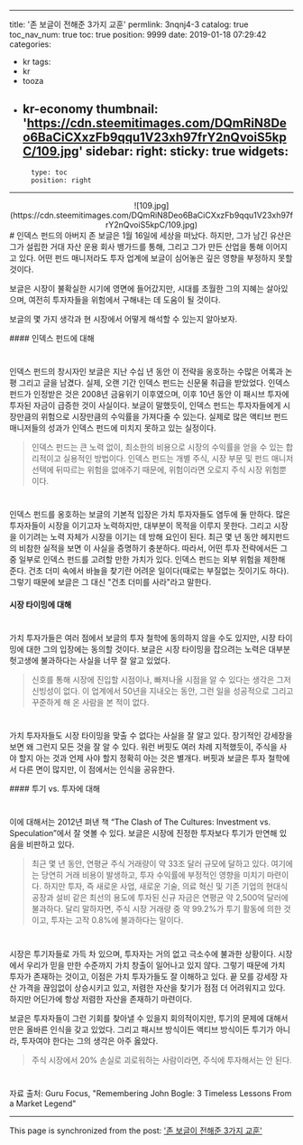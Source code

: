 
---
title: '존 보글이 전해준 3가지 교훈'
permlink: 3nqnj4-3
catalog: true
toc_nav_num: true
toc: true
position: 9999
date: 2019-01-18 07:29:42
categories:
- kr
tags:
- kr
- tooza
- kr-economy
thumbnail: 'https://cdn.steemitimages.com/DQmRiN8Deo6BaCiCXxzFb9qqu1V23xh97frY2nQvoiS5kpC/109.jpg'
sidebar:
    right:
        sticky: true
widgets:
    -
        type: toc
        position: right
---


<center>
![109.jpg](https://cdn.steemitimages.com/DQmRiN8Deo6BaCiCXxzFb9qqu1V23xh97frY2nQvoiS5kpC/109.jpg)
</center>
#
인덱스 펀드의 아버지 존 보글은 1월 16일에 세상을 떠났다. 하지만, 그가 남긴 유산은 그가 설립한 거대 자산 운용 회사 뱅가드를 통해, 그리고 그가 만든 산업을 통해 이어지고 있다. 어떤 펀드 매니저라도 투자 업계에 보글이 심어놓은 깊은 영향을 부정하지 못할 것이다.

​보글은 시장이 불확실한 시기에 영면에 들어갔지만, 시대를 초월한 그의 지혜는 살아있으며, 여전히 투자자들을 위험에서 구해내는 데 도움이 될 것이다.

​보글의 몇 가지 생각과 현 시장에서 어떻게 해석할 수 있는지 알아보자.

​#### 인덱스 펀드에 대해
#
​인덱스 펀드의 창시자인 보글은 지난 수십 년 동안 이 전략을 옹호하는 수많은 어록과 논평 그리고 글을 남겼다. 실제, 오랜 기간 인덱스 펀드는 신문물 취급을 받았었다. 인덱스 펀드가 인정받은 것은 2008년 금융위기 이후였으며, 이후 10년 동안 이 패시브 투자에 투자된 자금이 급증한 것이 사실이다. 보글이 말했듯이, 인덱스 펀드는 투자자들에게 시장만큼의 위험으로 시장만큼의 수익률을 가져다줄 수 있는다. 실제로 많은 액티브 펀드 매니저들의 성과가 인덱스 펀드에 미치지 못하고 있는 실정이다.

>인덱스 펀드는 큰 노력 없이, 최소한의 비용으로 시장의 수익률을 얻을 수 있는 합리적이고 실용적인 방법이다. 인덱스 펀드는 개별 주식, 시장 부문 및 펀드 매니저 선택에 뒤따르는 위험을 없애주기 때문에, 위험이라면 오로지 주식 시장 위험뿐이다.
#
인덱스 펀드를 옹호하는 보글의 기본적 입장은 가치 투자자들도 염두에 둘 만하다. 많은 투자자들이 시장을 이기고자 노력하지만, 대부분이 목적을 이루지 못한다. 그리고 시장을 이기려는 노력 자체가 시장을 이기는 데 방해 요인이 된다. 최근 몇 년 동안 헤지펀드의 비참한 실적을 보면 이 사실을 증명하기 충분하다. 따라서, 어떤 투자 전략에서든 그중 일부로 인덱스 펀드를 고려할 만한 가치가 있다. 인덱스 펀드는 외부 위험을 제한해 준다. 건초 더미 속에서 바늘을 찾기란 어려운 일이다(때로는 부질없는 짓이기도 하다). 그렇기 때문에 보글은 그 대신 "건초 더미를 사라"라고 말한다.

#### 시장 타이밍에 대해
#
​가치 투자가들은 여러 점에서 보글의 투자 철학에 동의하지 않을 수도 있지만, 시장 타이밍에 대한 그의 입장에는 동의할 것이다. 보글은 시장 타이밍을 잡으려는 노력은 대부분 헛고생에 불과하다는 사실을 너무 잘 알고 있었다.

>신호를 통해 시장에 진입할 시점이나, 빠져나올 시점을 알 수 있다는 생각은 그저 신빙성이 없다. 이 업계에서 50년을 지내오는 동안, 그런 일을 성공적으로 그리고 꾸준하게 해 온 사람을 본 적이 없다. 
#
가치 투자자들도 시장 타이밍을 맞출 수 없다는 사실을 잘 알고 있다. 장기적인 강세장을 보면 왜 그런지 모든 것을 잘 알 수 있다. 워런 버핏도 여러 차례 지적했듯이, 주식을 사야 할지 아는 것과 언제 사야 할지 정확히 아는 것은 별개다. 버핏과 보글은 투자 철학에서 다른 면이 많지만, 이 점에서는 인식을 공유한다.

​#### 투기 vs. 투자에 대해
#
​이에 대해서는 2012년 펴낸 책 “The Clash of The Cultures: Investment vs. Speculation”에서 잘 엿볼 수 있다. 보글은 시장에 진정한 투자보다 투기가 만연해 있음을 비판하고 있다.

>최근 몇 년 동안, 연평균 주식 거래량이 약 33조 달러 규모에 달하고 있다. 여기에는 당연히 거래 비용이 발생하고, 투자 수익률에 부정적인 영향을 미치기 마련이다. 하지만 투자, 즉 새로운 사업, 새로운 기술, 의료 혁신 및 기존 기업의 현대식 공장과 설비 같은 최선의 용도에 투자된 신규 자금은 연평균 약 2,500억 달러에 불과하다. 달리 말하자면, 주식 시장 거래량 중 약 99.2%가 투기 활동에 의한 것이고, 투자는 고작 0.8%에 불과하다는 말이다.
#
시장은 투기자들로 가득 차 있으며, 투자자는 거의 없고 극소수에 불과한 상황이다. 시장에서 우리가 믿을 만한 수준까지 가치 창출이 일어나고 있지 않다. 그렇기 때문에 가치 투자가 존재하는 것이고, 이점은 가치 투자가들도 잘 이해하고 있다. 끝 모를 강세장 자산 가격을 끊임없이 상승시키고 있고, 저렴한 자산을 찾기가 점점 더 어려워지고 있다. 하지만 어딘가에 항상 저렴한 자산을 존재하기 마련이다.

​보글은 투자자들이 그런 기회를 찾아낼 수 있을지 회의적이지만, 투기의 문제에 대해서만은 올바른 인식을 갖고 있었다. 그리고 패시브 방식이든 액티브 방식이든 투기가 아니라, 투자여야 한다는 그의 생각은 아주 옳았다.

>주식 시장에서 20% 손실로 괴로워하는 사람이라면, 주식에 투자해서는 안 된다.
#
자료 출처: Guru Focus, "Remembering John Bogle: 3 Timeless Lessons From a Market Legend"

- - -

This page is synchronized from the post: ['존 보글이 전해준 3가지 교훈'](https://steemit.com/@pius.pius/3nqnj4-3)
